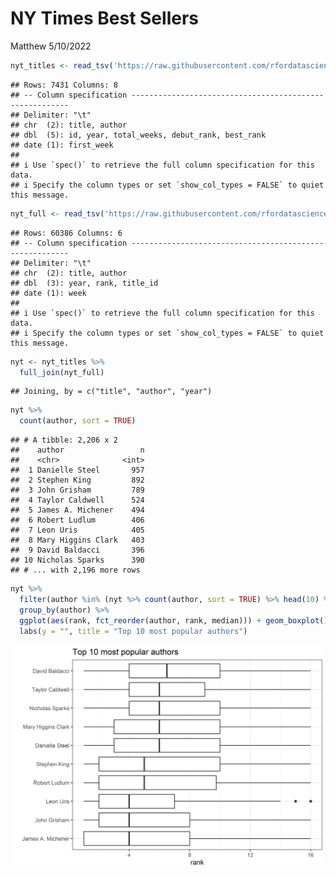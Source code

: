 NY Times Best Sellers
================
Matthew
5/10/2022

``` r
nyt_titles <- read_tsv('https://raw.githubusercontent.com/rfordatascience/tidytuesday/master/data/2022/2022-05-10/nyt_titles.tsv')
```

    ## Rows: 7431 Columns: 8
    ## -- Column specification --------------------------------------------------------
    ## Delimiter: "\t"
    ## chr  (2): title, author
    ## dbl  (5): id, year, total_weeks, debut_rank, best_rank
    ## date (1): first_week
    ## 
    ## i Use `spec()` to retrieve the full column specification for this data.
    ## i Specify the column types or set `show_col_types = FALSE` to quiet this message.

``` r
nyt_full <- read_tsv('https://raw.githubusercontent.com/rfordatascience/tidytuesday/master/data/2022/2022-05-10/nyt_full.tsv')
```

    ## Rows: 60386 Columns: 6
    ## -- Column specification --------------------------------------------------------
    ## Delimiter: "\t"
    ## chr  (2): title, author
    ## dbl  (3): year, rank, title_id
    ## date (1): week
    ## 
    ## i Use `spec()` to retrieve the full column specification for this data.
    ## i Specify the column types or set `show_col_types = FALSE` to quiet this message.

``` r
nyt <- nyt_titles %>% 
  full_join(nyt_full)
```

    ## Joining, by = c("title", "author", "year")

``` r
nyt %>% 
  count(author, sort = TRUE)
```

    ## # A tibble: 2,206 x 2
    ##    author                 n
    ##    <chr>              <int>
    ##  1 Danielle Steel       957
    ##  2 Stephen King         892
    ##  3 John Grisham         789
    ##  4 Taylor Caldwell      524
    ##  5 James A. Michener    494
    ##  6 Robert Ludlum        406
    ##  7 Leon Uris            405
    ##  8 Mary Higgins Clark   403
    ##  9 David Baldacci       396
    ## 10 Nicholas Sparks      390
    ## # ... with 2,196 more rows

``` r
nyt %>% 
  filter(author %in% (nyt %>% count(author, sort = TRUE) %>% head(10) %>% pull(author))) %>% 
  group_by(author) %>% 
  ggplot(aes(rank, fct_reorder(author, rank, median))) + geom_boxplot() + 
  labs(y = "", title = "Top 10 most popular authors")
```

![](NYT-Best-Sellers_files/figure-gfm/unnamed-chunk-2-1.png)<!-- -->
